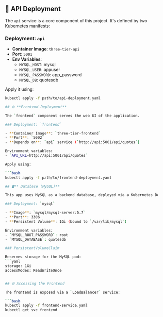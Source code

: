 ## 🧩 API Deployment

The `api` service is a core component of this project. It's defined by two Kubernetes manifests:

### Deployment: `api`

- **Container Image**: `three-tier-api`
- **Port**: `5001`
- **Env Variables**:
  - `MYSQL_HOST`: mysql
  - `MYSQL_USER`: appuser
  - `MYSQL_PASSWORD`: app_password
  - `MYSQL_DB`: quotesdb

Apply it using:

```bash
kubectl apply -f path/to/api-deployment.yaml

## 🌐 **Frontend Deployment**

The `frontend` component serves the web UI of the application.

### Deployment: `frontend`

- **Container Image**: `three-tier-frontend`
- **Port**: `5002`
- **Depends on**: `api` service (`http://api:5001/api/quotes`)

Environment variables:
- `API_URL=http://api:5001/api/quotes`

Apply using:

```bash
kubectl apply -f path/to/frontend-deployment.yaml

## 🛢️** Database (MySQL)**

This app uses MySQL as a backend database, deployed via a Kubernetes Deployment and PVC.

### Deployment: `mysql`

- **Image**: `mysql/mysql-server:5.7`
- **Port**: 3306
- **Persistent Volume**: 1Gi (bound to `/var/lib/mysql`)

Environment variables:
- `MYSQL_ROOT_PASSWORD`: root
- `MYSQL_DATABASE`: quotesdb

### PersistentVolumeClaim

Reserves storage for the MySQL pod:
```yaml
storage: 1Gi
accessModes: ReadWriteOnce


## 🌐 Accessing the Frontend

The frontend is exposed via a `LoadBalancer` service:

```bash
kubectl apply -f frontend-service.yaml
kubectl get svc frontend


